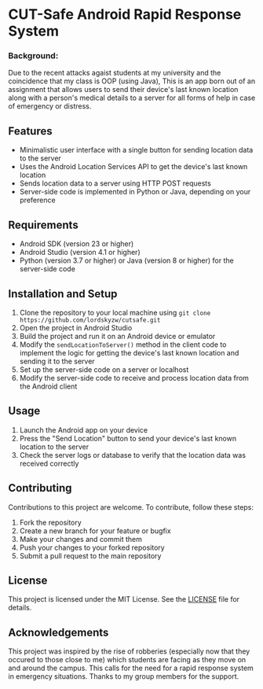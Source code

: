 # CUT-Safe Android Rapid Response System

### Background:

Due to the recent attacks agaist students at my university and the coincidence that my class is OOP (using Java), This is an app born out of an assignment that allows users to send their device's last known location along with a person's medical details to a server for all forms of help in case of emergency or distress.

## Features

- Minimalistic user interface with a single button for sending location data to the server
- Uses the Android Location Services API to get the device's last known location
- Sends location data to a server using HTTP POST requests
- Server-side code is implemented in Python or Java, depending on your preference

## Requirements

- Android SDK (version 23 or higher)
- Android Studio (version 4.1 or higher)
- Python (version 3.7 or higher) or Java (version 8 or higher) for the server-side code

## Installation and Setup

1. Clone the repository to your local machine using `git clone https://github.com/lordskyzw/cutsafe.git`
2. Open the project in Android Studio
3. Build the project and run it on an Android device or emulator
4. Modify the `sendLocationToServer()` method in the client code to implement the logic for getting the device's last known location and sending it to the server
5. Set up the server-side code on a server or localhost
6. Modify the server-side code to receive and process location data from the Android client

## Usage

1. Launch the Android app on your device
2. Press the "Send Location" button to send your device's last known location to the server
3. Check the server logs or database to verify that the location data was received correctly

## Contributing

Contributions to this project are welcome. To contribute, follow these steps:

1. Fork the repository
2. Create a new branch for your feature or bugfix
3. Make your changes and commit them
4. Push your changes to your forked repository
5. Submit a pull request to the main repository

## License

This project is licensed under the MIT License. See the [LICENSE](LICENSE) file for details.

## Acknowledgements

This project was inspired by the rise of robberies (especially now that they occured to those close to me) which students are facing as they move on and around the campus. This calls for the need for a rapid response system in emergency situations. Thanks to my group members for the support.
